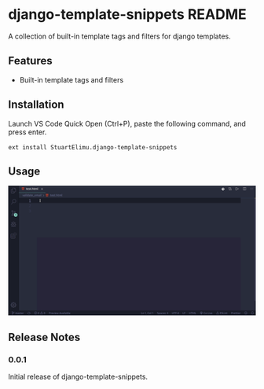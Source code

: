 # django-template-snippets README

A collection of built-in template tags and filters for django templates.

## Features

- Built-in template tags and filters

## Installation
Launch VS Code Quick Open (Ctrl+P), paste the following command, and press enter.

```
ext install StuartElimu.django-template-snippets
```


## Usage

![](usage.gif)

## Release Notes

### 0.0.1

Initial release of django-template-snippets.



